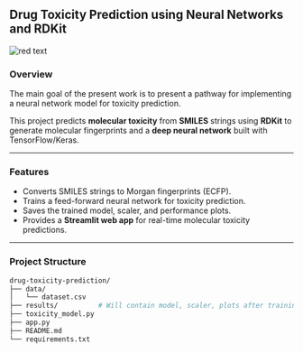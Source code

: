 

## Drug Toxicity Prediction using Neural Networks and RDKit


 ![red text](https://img.shields.io/badge/WIP-red)

### Overview

The main goal of the present work is to present a pathway for implementing a neural network model for toxicity prediction.

This project predicts **molecular toxicity** from **SMILES** strings using **RDKit** to generate molecular fingerprints and a **deep neural network** built with TensorFlow/Keras.

---

### Features
- Converts SMILES strings to Morgan fingerprints (ECFP).
- Trains a feed-forward neural network for toxicity prediction.
- Saves the trained model, scaler, and performance plots.
- Provides a **Streamlit web app** for real-time molecular toxicity predictions.

---

### Project Structure

``` bash
drug-toxicity-prediction/
├── data/
│   └── dataset.csv
├── results/          # Will contain model, scaler, plots after training
├── toxicity_model.py
├── app.py
├── README.md
└── requirements.txt

```
